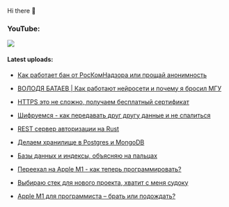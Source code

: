 Hi there 👋

### YouTube:

[![](https://img.shields.io/badge/youtube-Seems%20Nerdy-red?style=plastic&logo=youtube)](https://www.youtube.com/channel/UCA7ymlAF32Up8VKeDVv9uQw)


#### Latest uploads:

- [Как работает бан от РосКомНадзора или прощай анонимность](https://www.youtube.com/watch?v=Y3-o9CTC0Hk)

- [ВОЛОДЯ БАТАЕВ | Как работают нейросети и почему я бросил МГУ](https://www.youtube.com/watch?v=nJcflXIo3sA)

- [HTTPS это не сложно, получаем бесплатный сертификат](https://www.youtube.com/watch?v=GuCOkuN70VA)

- [Шифруемся - как передавать друг другу данные и не спалиться](https://www.youtube.com/watch?v=Ti2B9-bWytc)

- [REST сервер авторизации на Rust](https://www.youtube.com/watch?v=5c4MZkmg7vI)

- [Делаем хранилище в Postgres и MongoDB](https://www.youtube.com/watch?v=FXQSw1BTaOQ)

- [Базы данных и индексы, объясняю на пальцах](https://www.youtube.com/watch?v=thAOuWIxEEw)

- [Переехал на Apple M1 - как теперь программировать?](https://www.youtube.com/watch?v=ELgfVUqo_oY)

- [Выбираю стек для нового проекта, хватит с меня судоку](https://www.youtube.com/watch?v=v_IACdzmD2U)

- [Apple M1 для программиста – брать или подождать?](https://www.youtube.com/watch?v=ATu3KRHVcxA)


